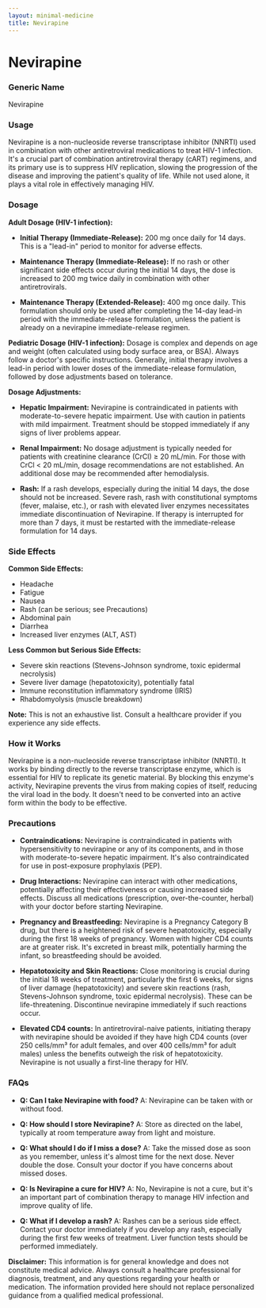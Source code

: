 ```yaml
---
layout: minimal-medicine
title: Nevirapine
---
```


# Nevirapine
### Generic Name
Nevirapine

### Usage
Nevirapine is a non-nucleoside reverse transcriptase inhibitor (NNRTI) used in combination with other antiretroviral medications to treat HIV-1 infection.  It's a crucial part of combination antiretroviral therapy (cART) regimens, and its primary use is to suppress HIV replication, slowing the progression of the disease and improving the patient's quality of life.  While not used alone, it plays a vital role in effectively managing HIV.


### Dosage

**Adult Dosage (HIV-1 infection):**

* **Initial Therapy (Immediate-Release):** 200 mg once daily for 14 days.  This is a "lead-in" period to monitor for adverse effects.

* **Maintenance Therapy (Immediate-Release):** If no rash or other significant side effects occur during the initial 14 days, the dose is increased to 200 mg twice daily in combination with other antiretrovirals.

* **Maintenance Therapy (Extended-Release):** 400 mg once daily.  This formulation should only be used after completing the 14-day lead-in period with the immediate-release formulation, unless the patient is already on a nevirapine immediate-release regimen.

**Pediatric Dosage (HIV-1 infection):** Dosage is complex and depends on age and weight (often calculated using body surface area, or BSA).  Always follow a doctor's specific instructions.  Generally, initial therapy involves a lead-in period with lower doses of the immediate-release formulation, followed by dose adjustments based on tolerance.


**Dosage Adjustments:**

* **Hepatic Impairment:**  Nevirapine is contraindicated in patients with moderate-to-severe hepatic impairment.  Use with caution in patients with mild impairment. Treatment should be stopped immediately if any signs of liver problems appear.

* **Renal Impairment:** No dosage adjustment is typically needed for patients with creatinine clearance (CrCl) ≥ 20 mL/min.  For those with CrCl < 20 mL/min, dosage recommendations are not established.  An additional dose may be recommended after hemodialysis.

* **Rash:** If a rash develops, especially during the initial 14 days, the dose should not be increased.  Severe rash, rash with constitutional symptoms (fever, malaise, etc.), or rash with elevated liver enzymes necessitates immediate discontinuation of Nevirapine. If therapy is interrupted for more than 7 days, it must be restarted with the immediate-release formulation for 14 days.


### Side Effects

**Common Side Effects:**

* Headache
* Fatigue
* Nausea
* Rash (can be serious; see Precautions)
* Abdominal pain
* Diarrhea
* Increased liver enzymes (ALT, AST)


**Less Common but Serious Side Effects:**

* Severe skin reactions (Stevens-Johnson syndrome, toxic epidermal necrolysis)
* Severe liver damage (hepatotoxicity), potentially fatal
* Immune reconstitution inflammatory syndrome (IRIS)
* Rhabdomyolysis (muscle breakdown)


**Note:** This is not an exhaustive list.  Consult a healthcare provider if you experience any side effects.


### How it Works

Nevirapine is a non-nucleoside reverse transcriptase inhibitor (NNRTI).  It works by binding directly to the reverse transcriptase enzyme, which is essential for HIV to replicate its genetic material.  By blocking this enzyme's activity, Nevirapine prevents the virus from making copies of itself, reducing the viral load in the body.  It doesn't need to be converted into an active form within the body to be effective.


### Precautions

* **Contraindications:** Nevirapine is contraindicated in patients with hypersensitivity to nevirapine or any of its components, and in those with moderate-to-severe hepatic impairment. It's also contraindicated for use in post-exposure prophylaxis (PEP).

* **Drug Interactions:**  Nevirapine can interact with other medications, potentially affecting their effectiveness or causing increased side effects. Discuss all medications (prescription, over-the-counter, herbal) with your doctor before starting Nevirapine.

* **Pregnancy and Breastfeeding:** Nevirapine is a Pregnancy Category B drug, but there is a heightened risk of severe hepatotoxicity, especially during the first 18 weeks of pregnancy.  Women with higher CD4 counts are at greater risk.  It's excreted in breast milk, potentially harming the infant, so breastfeeding should be avoided.

* **Hepatotoxicity and Skin Reactions:**  Close monitoring is crucial during the initial 18 weeks of treatment, particularly the first 6 weeks, for signs of liver damage (hepatotoxicity) and severe skin reactions (rash, Stevens-Johnson syndrome, toxic epidermal necrolysis).  These can be life-threatening.  Discontinue nevirapine immediately if such reactions occur.

* **Elevated CD4 counts:**  In antiretroviral-naive patients, initiating therapy with nevirapine should be avoided if they have high CD4 counts (over 250 cells/mm³ for adult females, and over 400 cells/mm³ for adult males) unless the benefits outweigh the risk of hepatotoxicity.  Nevirapine is not usually a first-line therapy for HIV.


### FAQs

* **Q: Can I take Nevirapine with food?** A:  Nevirapine can be taken with or without food.

* **Q: How should I store Nevirapine?** A:  Store as directed on the label, typically at room temperature away from light and moisture.

* **Q: What should I do if I miss a dose?** A:  Take the missed dose as soon as you remember, unless it's almost time for the next dose.  Never double the dose. Consult your doctor if you have concerns about missed doses.

* **Q:  Is Nevirapine a cure for HIV?** A:  No, Nevirapine is not a cure, but it's an important part of combination therapy to manage HIV infection and improve quality of life.

* **Q:  What if I develop a rash?** A:  Rashes can be a serious side effect. Contact your doctor immediately if you develop any rash, especially during the first few weeks of treatment. Liver function tests should be performed immediately.


**Disclaimer:** This information is for general knowledge and does not constitute medical advice. Always consult a healthcare professional for diagnosis, treatment, and any questions regarding your health or medication.  The information provided here should not replace personalized guidance from a qualified medical professional.

